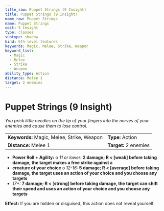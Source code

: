 ```yaml
---
title_raw: Puppet Strings (9 Insight)
title: Puppet Strings (9 Insight)
name_raw: Puppet Strings
name: Puppet Strings
cost: 9 Insight
type: classes
subtype: shadow
kind: 6th-level features
keywords: Magic, Melee, Strike, Weapon
keyword_list:
  - Magic
  - Melee
  - Strike
  - Weapon
ability_type: Action
distance: Melee 1
target: 2 enemies
---
```


# Puppet Strings (9 Insight)

*You prick little needles on the tip of your fingers into the nerves of your enemies and cause them to lose control.*

|                                            |                       |
| :----------------------------------------- | :-------------------- |
| **Keywords:** Magic, Melee, Strike, Weapon | **Type:** Action      |
| **Distance:** Melee 1                      | **Target:** 2 enemies |

- **Power Roll + Agility:** o *11 or lower:* **2 damage; R \< \[weak\] before taking damage, the target makes a free strike against a**
- **creature of your choice** o *12-16:* **5 damage; R \< \[average\] before taking damage, the target uses an action of your choice and you choose any targets**
- *17+:* **7 damage; R \< \[strong\] before taking damage, the target can shift their speed and uses an action of your choice and you choose any targets**

**Effect:** If you are hidden or disguised, this action does not reveal yourself.
